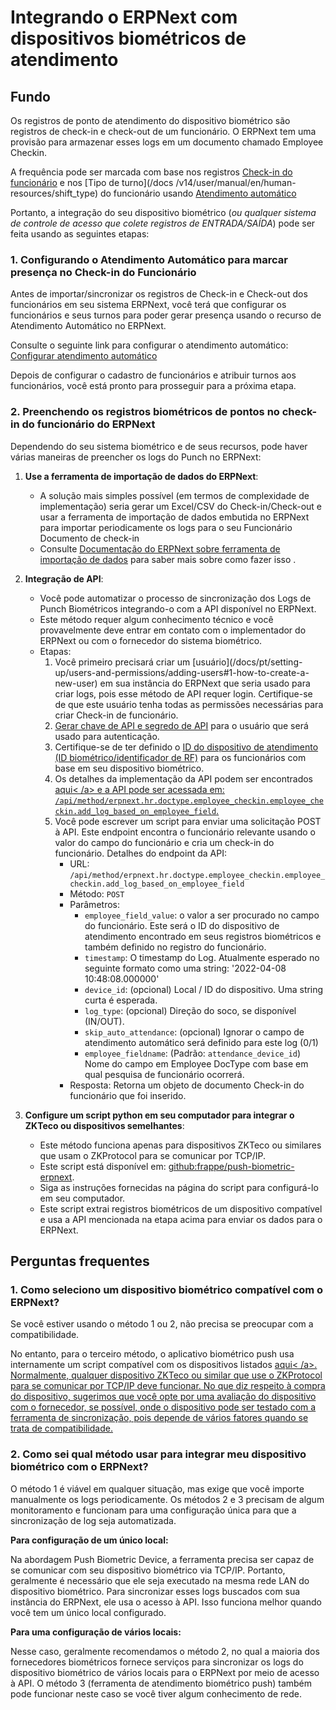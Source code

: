 # Integrando o ERPNext com dispositivos biométricos de atendimento


## Fundo


Os registros de ponto de atendimento do dispositivo biométrico são registros de check-in e check-out de um funcionário. O ERPNext tem uma provisão para armazenar esses logs em um documento chamado Employee Checkin.


A frequência pode ser marcada com base nos registros [Check-in do funcionário](/docs/pt/human-resources/employee_checkin) e nos [Tipo de turno](/docs /v14/user/manual/en/human-resources/shift_type) do funcionário usando [Atendimento automático](/docs/pt/human-resources/auto-atendimento )


Portanto, a integração do seu dispositivo biométrico (*ou qualquer sistema de controle de acesso que colete registros de ENTRADA/SAÍDA*) pode ser feita usando as seguintes etapas:


### 1. Configurando o Atendimento Automático para marcar presença no Check-in do Funcionário


Antes de importar/sincronizar os registros de Check-in e Check-out dos funcionários em seu sistema ERPNext, você terá que configurar os funcionários e seus turnos para poder gerar presença usando o recurso de Atendimento Automático no ERPNext.


Consulte o seguinte link para configurar o atendimento automático: [Configurar atendimento automático](/docs/pt/human-resources/auto-attendance)


Depois de configurar o cadastro de funcionários e atribuir turnos aos funcionários, você está pronto para prosseguir para a próxima etapa.


### 2. Preenchendo os registros biométricos de pontos no check-in do funcionário do ERPNext


Dependendo do seu sistema biométrico e de seus recursos, pode haver várias maneiras de preencher os logs do Punch no ERPNext:


1. **Use a ferramenta de importação de dados do ERPNext**:


	* A solução mais simples possível (em termos de complexidade de implementação) seria gerar um Excel/CSV do Check-in/Check-out e usar a ferramenta de importação de dados embutida no ERPNext para importar periodicamente os logs para o seu Funcionário Documento de check-in
	* Consulte [Documentação do ERPNext sobre ferramenta de importação de dados](/docs/pt/setting-up/data/data-import) para saber mais sobre como fazer isso .
2. **Integração de API**:


	* Você pode automatizar o processo de sincronização dos Logs de Punch Biométricos integrando-o com a API disponível no ERPNext.
	* Este método requer algum conhecimento técnico e você provavelmente deve entrar em contato com o implementador do ERPNext ou com o fornecedor do sistema biométrico.
	* Etapas:
		1. Você primeiro precisará criar um [usuário](/docs/pt/setting-up/users-and-permissions/adding-users#1-how-to-create-a- new-user) em sua instância do ERPNext que seria usado para criar logs, pois esse método de API requer login. Certifique-se de que este usuário tenha todas as permissões necessárias para criar Check-in de funcionário.
		2. [Gerar chave de API e segredo de API](/docs/pt/setting-up/users-and-permissions/adding-users#210-api-access) para o usuário que será usado para autenticação.
		3. Certifique-se de ter definido o  [ID do dispositivo de atendimento (ID biométrico/identificador de RF)](/docs/pt/human-resources/auto-attendance#3-setup-attendance-device-id-field-in-employee) para os funcionários com base em seu dispositivo biométrico.
		4. Os detalhes da implementação da API podem ser encontrados [aqui< /a> e a API pode ser acessada em: `/api/method/erpnext.hr.doctype.employee_checkin.employee_checkin.add_log_based_on_employee_field`.](https://github.com/frappe/erpnext/blob/develop/erpnext/hr/doctype/employee_checkin/employee_checkin.py#L49-L78)
		5. Você pode escrever um script para enviar uma solicitação POST à ​​API. Este endpoint encontra o funcionário relevante usando o valor do campo do funcionário e cria um check-in do funcionário. Detalhes do endpoint da API:
			+ URL: `/api/method/erpnext.hr.doctype.employee_checkin.employee_checkin.add_log_based_on_employee_field`
			+ Método: `POST`
			+ Parâmetros:
				- `employee_field_value`: o valor a ser procurado no campo do funcionário. Este será o ID do dispositivo de atendimento encontrado em seus registros biométricos e também definido no registro do funcionário.
				- `timestamp`: O timestamp do Log. Atualmente esperado no seguinte formato como uma string: '2022-04-08 10:48:08.000000'
				- `device_id`: (opcional) Local / ID do dispositivo. Uma string curta é esperada.
				- `log_type`: (opcional) Direção do soco, se disponível (IN/OUT).
				- `skip_auto_attendance`: (opcional) Ignorar o campo de atendimento automático será definido para este log (0/1)
				- `employee_fieldname`: (Padrão: `attendance_device_id`) Nome do campo em Employee DocType com base em qual pesquisa de funcionário ocorrerá.
			+ Resposta: Retorna um objeto de documento Check-in do funcionário que foi inserido.
3. **Configure um script python em seu computador para integrar o ZKTeco ou dispositivos semelhantes**:


	* Este método funciona apenas para dispositivos ZKTeco ou similares que usam o ZKProtocol para se comunicar por TCP/IP.
	* Este script está disponível em: [github:frappe/push-biometric-erpnext](https://github.com/frappe/push-biometric-erpnext).
	* Siga as instruções fornecidas na página do script para configurá-lo em seu computador.
	* Este script extrai registros biométricos de um dispositivo compatível e usa a API mencionada na etapa acima para enviar os dados para o ERPNext.


## Perguntas frequentes


### 1. Como seleciono um dispositivo biométrico compatível com o ERPNext?


Se você estiver usando o método 1 ou 2, não precisa se preocupar com a compatibilidade. 


No entanto, para o terceiro método, o aplicativo biométrico push usa internamente um script compatível com os dispositivos listados [aqui< /a>. Normalmente, qualquer dispositivo ZKTeco ou similar que use o ZKProtocol para se comunicar por TCP/IP deve funcionar. No que diz respeito à compra do dispositivo, sugerimos que você opte por uma avaliação do dispositivo com o fornecedor, se possível, onde o dispositivo pode ser testado com a ferramenta de sincronização, pois depende de vários fatores quando se trata de compatibilidade.](https://github.com/fananimi/pyzk#functional-devices)


### 2. Como sei qual método usar para integrar meu dispositivo biométrico com o ERPNext?


O método 1 é viável em qualquer situação, mas exige que você importe manualmente os logs periodicamente. Os métodos 2 e 3 precisam de algum monitoramento e funcionam para uma configuração única para que a sincronização de log seja automatizada.


**Para configuração de um único local:**


Na abordagem Push Biometric Device, a ferramenta precisa ser capaz de se comunicar com seu dispositivo biométrico via TCP/IP. Portanto, geralmente é necessário que ele seja executado na mesma rede LAN do dispositivo biométrico. Para sincronizar esses logs buscados com sua instância do ERPNext, ele usa o acesso à API. Isso funciona melhor quando você tem um único local configurado.


**Para uma configuração de vários locais:**


Nesse caso, geralmente recomendamos o método 2, no qual a maioria dos fornecedores biométricos fornece serviços para sincronizar os logs do dispositivo biométrico de vários locais para o ERPNext por meio de acesso à API. O método 3 (ferramenta de atendimento biométrico push) também pode funcionar neste caso se você tiver algum conhecimento de rede.

